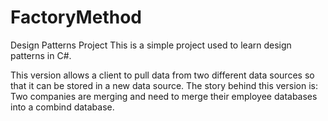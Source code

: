 # FactoryMethod
Design Patterns Project
This is a simple project used to learn design patterns in C#.

This version allows a client to pull data from two different data sources so that it can be stored in a new data source.
The story behind this version is: Two companies are merging and need to merge their employee databases into a combind database.
